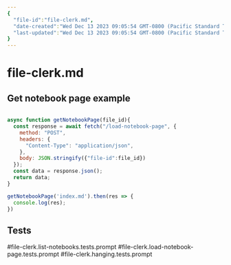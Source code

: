 ```yaml
---
{
  "file-id":"file-clerk.md",
  "date-created":"Wed Dec 13 2023 09:05:54 GMT-0800 (Pacific Standard Time)",
  "last-updated":"Wed Dec 13 2023 09:05:54 GMT-0800 (Pacific Standard Time)"
}
---
```


# file-clerk.md


## Get notebook page example

```js

async function getNotebookPage(file_id){
  const response = await fetch("/load-notebook-page", {
    method: "POST",
    headers: {
      "Content-Type": "application/json",
    },
    body: JSON.stringify({"file-id":file_id})
  });
  const data = response.json();
  return data;
}

getNotebookPage('index.md').then(res => {
  console.log(res);
})

```

## Tests

#file-clerk.list-notebooks.tests.prompt
#file-clerk.load-notebook-page.tests.prompt
#file-clerk.hanging.tests.prompt